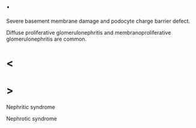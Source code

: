 # .

Severe basement membrane damage and podocyte charge barrier defect.

Diffuse proliferative glomerulonephritis and membranoproliferative glomerulonephritis are common.

# <

# >

Nephritic syndrome

Nephrotic syndrome
